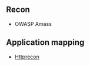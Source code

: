 ## Recon

- OWASP Amass

## Application mapping

- [Httprecon](https://github.com/scipag/httprecon-nse)
